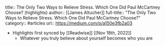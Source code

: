 title:: The Only Two Ways to Relieve Stress. Which One Did Paul McCartney Choose? (highlights)
author:: [[James Altucher]]
full-title:: "The Only Two Ways to Relieve Stress. Which One Did Paul McCartney Choose?"
category:: #articles
url:: https://medium.com/p/a150e3fb2a03

- Highlights first synced by [[Readwise]] [[Nov 18th, 2022]]
	- Whatever you truly believe about yourself becomes who you are